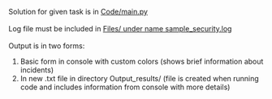 Solution for given task is in <u> Code/main.py </u> <br><br>
Log file must be included in <u> Files/ under name sample_security.log </u> <br><br>
Output is in two forms:
  1. Basic form in console with custom colors (shows brief information about incidents)
  2. In new .txt file in directory Output_results/ (file is created when running code and includes information from console with more details)

